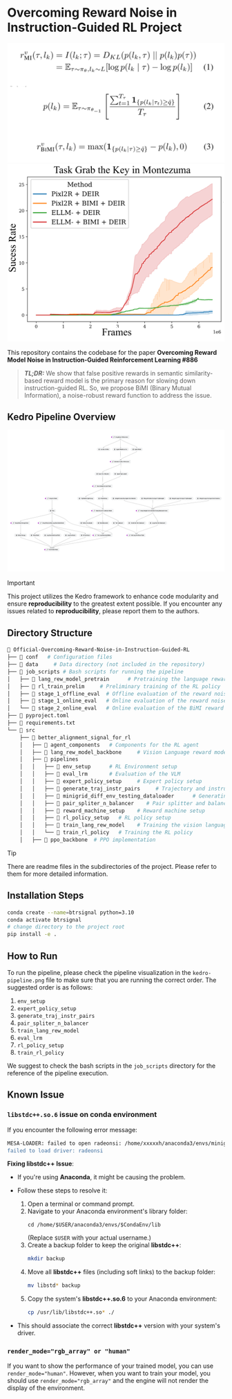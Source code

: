 # Overcoming Reward Noise in Instruction-Guided RL Project
![BiMI Reward Function](./bimi_overview.png)
![BiMI Performance Compared to Baselines](./montezuma_difficult_task_success_rate.png)

This repository contains the codebase for the paper **Overcoming Reward Model Noise in Instruction-Guided Reinforcement Learning #886**

> ***TL;DR:*** We show that false positive rewards in semantic similarity-based reward model is the primary reason for slowing down instruction-guided RL. So, we propose BiMI (Binary Mutual Information), a noise-robust reward function to address the issue. 


## Kedro Pipeline Overview
![Kedro Viz Pipeline](./kedro-pipeline.png)

> [!IMPORTANT]
> This project utilizes the Kedro framework to enhance code modularity and ensure **reproducibility** to the greatest extent possible. If you encounter any issues related to **reproducibility**, please report them to the authors.

## Directory Structure
```bash
📂 Official-Overcoming-Reward-Noise-in-Instruction-Guided-RL
├── 📂 conf   # Configuration files
├── 📂 data     # Data directory (not included in the repository)
├── 📂 job_scripts # Bash scripts for running the pipeline
│   ├── 📂 lang_rew_model_pretrain      # Pretraining the language reward model
│   ├── 📂 rl_train_prelim     # Preliminary training of the RL policy
│   ├── 📂 stage_1_offline_eval  # Offline evaluation of the reward noise impact on the policy training
│   ├── 📂 stage_1_online_eval   # Online evaluation of the reward noise impact on the policy training
│   └── 📂 stage_2_online_eval   # Online evaluation of the BiMI reward function for enhancing the policy training
├── 📜 pyproject.toml
├── 📜 requirements.txt
└── 📂 src
    ├── 📂 better_alignment_signal_for_rl
    │   ├── 📂 agent_components   # Components for the RL agent
    │   ├── 📂 lang_rew_model_backbone     # Vision Language reward model (VLM) implementation
    │   ├── 📂 pipelines
    │   │   ├── 📂 env_setup      # RL Environment setup
    │   │   ├── 📂 eval_lrm       # Evaluation of the VLM
    │   │   ├── 📂 expert_policy_setup     # Expert policy setup
    │   │   ├── 📂 generate_traj_instr_pairs     # Trajectory and instruction pair generation for training the language reward model
    │   │   ├── 📂 minigrid_diff_env_testing_dataloader      # Generating the special Minigrid testing environment for evaluating the RL policy
    │   │   ├── 📂 pair_spliter_n_balancer    # Pair splitter and balancer for vision language reward model training data
    │   │   ├── 📂 reward_machine_setup    # Reward machine setup
    │   │   ├── 📂 rl_policy_setup   # RL policy setup
    │   │   ├── 📂 train_lang_rew_model    # Training the vision language reward model
    │   │   └── 📂 train_rl_policy   # Training the RL policy
    │   ├── 📂 ppo_backbone  # PPO implementation
```

> [!TIP]
> There are readme files in the subdirectories of the project. Please refer to them for more detailed information.

## Installation Steps
```bash
conda create --name=btrsignal python=3.10
conda activate btrsignal
# change directory to the project root
pip install -e .
```

## How to Run
To run the pipeline, please check the pipeline visualization in the `kedro-pipeline.png` file to make sure that you are running the correct order. The suggested order is as follows:
1. `env_setup`
2. `expert_policy_setup`
3. `generate_traj_instr_pairs`
4. `pair_spliter_n_balancer`
5. `train_lang_rew_model`
6. `eval_lrm`
7. `rl_policy_setup`
8. `train_rl_policy`

We suggest to check the bash scripts in the `job_scripts` directory for the reference of the pipeline execution.




## Known Issue

### `libstdc++.so.6` issue on conda environment

If you encounter the following error message:

```bash
MESA-LOADER: failed to open radeonsi: /home/xxxxxh/anaconda3/envs/minigrid/bin/../lib/libstdc++.so.6: version `GLIBCXX_3.4.30' not found (required by /usr/lib/dri/radeonsi_dri.so) (search paths /usr/lib/dri, suffix _dri)
failed to load driver: radeonsi
```


**Fixing libstdc++ Issue**:
 - If you're using **Anaconda**, it might be causing the problem.
 - Follow these steps to resolve it:
   1. Open a terminal or command prompt.
   2. Navigate to your Anaconda environment's library folder:
      ```
      cd /home/$USER/anaconda3/envs/$CondaEnv/lib
      ```
      (Replace `$USER` with your actual username.)
   3. Create a backup folder to keep the original **libstdc++**:
      ```bash
      mkdir backup
      ```
   4. Move all **libstdc++** files (including soft links) to the backup folder:
      ```bash
      mv libstd* backup
      ```
   5. Copy the system's **libstdc++.so.6** to your Anaconda environment:
      ```bash
      cp /usr/lib/libstdc++.so* ./
      ```

 - This should associate the correct **libstdc++** version with your system's driver.


### `render_mode="rgb_array" or "human"`

If you want to show the performance of your trained model, you can use `render_mode="human"`. However, when you want to train your model, you should use `render_mode="rgb_array"` and the engine will not render the display of the environment. 

